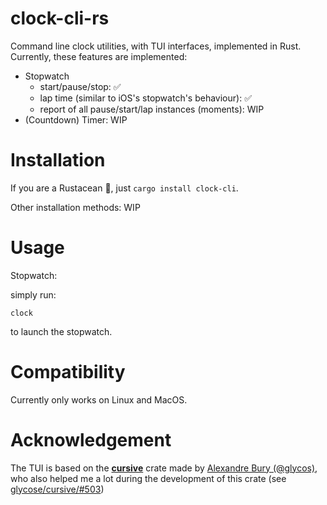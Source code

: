 # clock-cli-rs

Command line clock utilities, with TUI interfaces, implemented in Rust. Currently, these features are implemented:

- Stopwatch
  - start/pause/stop: ✅
  - lap time (similar to iOS's stopwatch's behaviour): ✅
  - report of all pause/start/lap instances (moments): WIP
- (Countdown) Timer: WIP

# Installation

If you are a Rustacean 🦀️, just `cargo install clock-cli`.

Other installation methods: WIP

# Usage

Stopwatch:

simply run:

```
clock
```

to launch the stopwatch.

# Compatibility

Currently only works on Linux and MacOS.

# Acknowledgement

The TUI is based on the [**cursive**](https://github.com/gyscos/cursive) crate made by [Alexandre Bury (@glycos)](https://github.com/gyscos), who also helped me a lot during the development of this crate (see [glycose/cursive/#503](https://github.com/gyscos/cursive/pull/503))